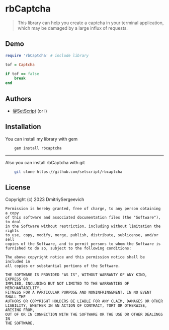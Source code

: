 # rbCaptcha

> This library can help you create a captcha in your terminal application, which may be damaged by a large influx of requests.


## Demo

```ruby
require 'rbCaptcha' # include library

tof = Captcha

if tof == false
    break
end
```

## Authors

- [@SetScript](https://www.github.com/resweirdoo) (or i)

## Installation

You can install my library with gem

```bash
    gem install rbcaptcha
```
___

Also you can install rbCaptcha with git

```bash
    git clone https://github.com/setscript/rbcaptcha
```
    
## License

Copyright (c) 2023 DmitriySergeevich

```
Permission is hereby granted, free of charge, to any person obtaining a copy
of this software and associated documentation files (the "Software"), to deal
in the Software without restriction, including without limitation the rights
to use, copy, modify, merge, publish, distribute, sublicense, and/or sell
copies of the Software, and to permit persons to whom the Software is
furnished to do so, subject to the following conditions:

The above copyright notice and this permission notice shall be included in
all copies or substantial portions of the Software.

THE SOFTWARE IS PROVIDED "AS IS", WITHOUT WARRANTY OF ANY KIND, EXPRESS OR
IMPLIED, INCLUDING BUT NOT LIMITED TO THE WARRANTIES OF MERCHANTABILITY,
FITNESS FOR A PARTICULAR PURPOSE AND NONINFRINGEMENT. IN NO EVENT SHALL THE
AUTHORS OR COPYRIGHT HOLDERS BE LIABLE FOR ANY CLAIM, DAMAGES OR OTHER
LIABILITY, WHETHER IN AN ACTION OF CONTRACT, TORT OR OTHERWISE, ARISING FROM,
OUT OF OR IN CONNECTION WITH THE SOFTWARE OR THE USE OR OTHER DEALINGS IN
THE SOFTWARE.
```